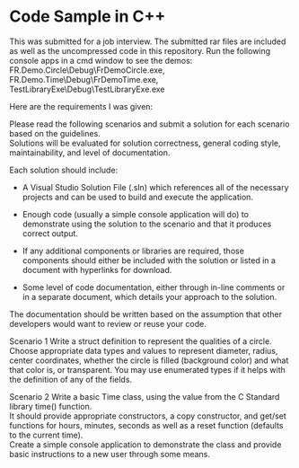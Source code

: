 ﻿# Code Sample in C++

This was submitted for a job interview.
The submitted rar files are included as well as the uncompressed code in this repository.
Run the following console apps in a cmd window to see the demos:
FR.Demo.Circle\Debug\FrDemoCircle.exe, FR.Demo.Time\Debug\FrDemoTime.exe, TestLibraryExe\Debug\TestLibraryExe.exe

Here are the requirements I was given:


Please read the following scenarios and submit a solution for each scenario based on the guidelines.  
Solutions will be evaluated for 
	solution correctness, 
	general coding style, 
	maintainability, 
	and level of documentation.  

Each solution should include:

- A Visual Studio Solution File (.sln) which references all of the necessary projects and can be used to build and execute the application.

- Enough code (usually a simple console application will do) to demonstrate using the solution to the scenario and that it produces correct output.

- If any additional components or libraries are required, those components should either be included with the solution or listed in a document with hyperlinks for download.

- Some level of code documentation, either through in-line comments or in a separate document, which details your approach to the solution.  
		
The documentation should be written based on the assumption that other developers would want to review or reuse your code.


Scenario 1
Write a struct definition to represent the qualities of a circle.  
Choose appropriate data types and values to represent diameter, radius, center coordinates, whether the circle is filled (background color) and what that color is, or transparent. 
You may use enumerated types if it helps with the definition of any of the fields.


Scenario 2
Write a basic Time class, using the value from the C Standard library time() function.  
It should provide appropriate constructors, a copy constructor, and get/set functions for hours, minutes, seconds as well as a reset function (defaults to the current time).  
Create a simple console application to demonstrate the class and provide basic instructions to a new user through some means.


